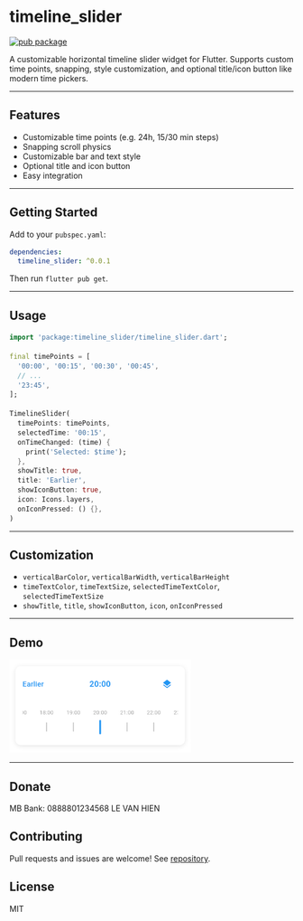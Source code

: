 # timeline_slider

[![pub package](https://img.shields.io/pub/v/timeline_slider.svg)](https://pub.dev/packages/timeline_slider)

A customizable horizontal timeline slider widget for Flutter. Supports custom time points, snapping, style customization, and optional title/icon button like modern time pickers.

---

## Features

- Customizable time points (e.g. 24h, 15/30 min steps)
- Snapping scroll physics
- Customizable bar and text style
- Optional title and icon button
- Easy integration

---

## Getting Started

Add to your `pubspec.yaml`:

```yaml
dependencies:
  timeline_slider: ^0.0.1
```

Then run `flutter pub get`.

---

## Usage

```dart
import 'package:timeline_slider/timeline_slider.dart';

final timePoints = [
  '00:00', '00:15', '00:30', '00:45',
  // ...
  '23:45',
];

TimelineSlider(
  timePoints: timePoints,
  selectedTime: '00:15',
  onTimeChanged: (time) {
    print('Selected: $time');
  },
  showTitle: true,
  title: 'Earlier',
  showIconButton: true,
  icon: Icons.layers,
  onIconPressed: () {},
)
```

---

## Customization

- `verticalBarColor`, `verticalBarWidth`, `verticalBarHeight`
- `timeTextColor`, `timeTextSize`, `selectedTimeTextColor`, `selectedTimeTextSize`
- `showTitle`, `title`, `showIconButton`, `icon`, `onIconPressed`

---

## Demo

![Demo UI](https://github.com/levanhien20010858/timeline_slider/blob/main/assets/image.png)

---

## Donate

MB Bank: 0888801234568
LE VAN HIEN

## Contributing

Pull requests and issues are welcome! See [repository](https://github.com/yourusername/timeline_slider).

## License

MIT
